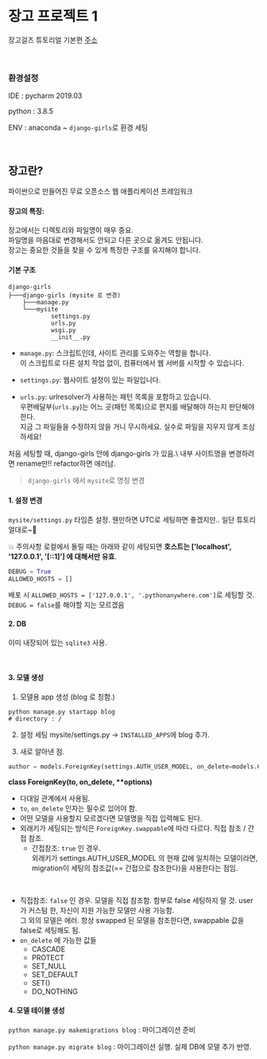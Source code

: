 # 장고 프로젝트 1

장고걸즈 튜토리얼 기본편 [주소](https://tutorial.djangogirls.org/ko/)

<br>

### 환경설정
IDE : pycharm 2019.03

python : 3.8.5

ENV : anaconda ~ `django-girls`로 환경 세팅

<br>

## 장고란?
파이썬으로 만들어진 무료 오픈소스 웹 애플리케이션 프레임워크


#### 장고의 특징:
장고에서는 디렉토리와 파일명이 매우 중요. \
파일명을 마음대로 변경해서도 안되고 다른 곳으로 옮겨도 안됩니다. \
장고는 중요한 것들을 찾을 수 있게 특정한 구조를 유지해야 합니다.


#### 기본 구조 
```
django-girls
├───django-girls (mysite 로 변경)
    ├───manage.py
    └───mysite
            settings.py
            urls.py
            wsgi.py
            __init__.py
```

- `manage.py`: 스크립트인데, 사이트 관리를 도와주는 역할을 합니다. \
이 스크립트로 다른 설치 작업 없이, 컴퓨터에서 웹 서버를 시작할 수 있습니다.

- `settings.py`: 웹사이트 설정이 있는 파일입니다.

- `urls.py`: urlresolver가 사용하는 패턴 목록을 포함하고 있습니다. \
우편배달부(`urls.py`)는 어느 곳(패턴 목록)으로 편지를 배달해야 하는지 판단해야 한다. \
지금 그 파일들을 수정하지 않을 거니 무시하세요. 실수로 파일을 지우지 않게 조심하세요!


처음 세팅할 때, django-girls 안에 django-girls 가 있음.\ 
내부 사이트명을 변경하려면 rename만!! refactor하면 에러남.
> `django-girls` 에서 `mysite`로 명칭 변경


#### 1. 설정 변경
`mysite/settings.py` 타임존 설정. 웬만하면 UTC로 세팅하면 좋겠지만.. 일단 튜토리얼대로~👀

💥 주의사항
로컬에서 돌릴 때는 아래와 같이 세팅되면 **호스트는 ['localhost', '127.0.0.1', '[::1]'] 에 대해서만 유효**. 
```python
DEBUG = True
ALLOWED_HOSTS = []
``` 
배포 시 `ALLOWED_HOSTS = ['127.0.0.1', '.pythonanywhere.com']`로 세팅할 것. \
`DEBUG = false`를 해야할 지는 모르겠음

#### 2. DB
이미 내장되어 있는 `sqlite3` 사용.

<br>

#### 3. 모델 생성
1. 모델용 app 생성 (blog 로 칭함.)
```shell script
python manage.py startapp blog
# directory : /
```

2. 설정 세팅
mysite/settings.py -> `INSTALLED_APPS`에 blog 추가.


3. 새로 알아낸 점.
````python
author = models.ForeignKey(settings.AUTH_USER_MODEL, on_delete=models.CASCADE)
````
<b>class ForeignKey(to, on_delete, **options)</b>
- 다대일 관계에서 사용됨. 
- `to`, `on_delete` 인자는 필수로 있어야 함.
- 어떤 모델을 사용할지 모르겠다면 모델명을 직접 입력해도 된다.
- 외래키가 세팅되는 방식은 `ForeignKey.swappable`에 따라 다르다. 직접 참조 / 간접 참조.
  - 간접참조: `true` 인 경우. \
  외래키가 settings.AUTH_USER_MODEL 의 현재 값에 일치하는 모델이라면, \
migration이 세팅의 참조값(== 간접으로 참조한다)을 사용한다는 점임. 
<br>

  - 직접참조: `false` 인 경우. 모델을 직접 참조함. 함부로 false 세팅하지 말 것. user가 커스텀 한, 자신이 지원 가능한 모델만 사용 가능함. \
그 외의 모델은 에러. 항상 swapped 된 모델을 참조한다면, swappable 값을 false로 세팅해도 됨.
- `on_delete` 에 가능한 값들
    - CASCADE
    - PROTECT
    - SET_NULL
    - SET_DEFAULT
    - SET()
    - DO_NOTHING


#### 4. 모델 테이블 생성
`python manage.py makemigrations blog` : 마이그레이션 준비

`python manage.py migrate blog` : 마이그레이션 실행. 실제 DB에 모델 추가 반영.


